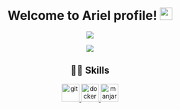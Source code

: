 <h1 align="center">
  Welcome to Ariel profile!
  <img src="https://media.giphy.com/media/hvRJCLFzcasrR4ia7z/giphy.gif" width="28">
</h1>

	
<p align="center">
  <a href="https://github.com/anuraghazra/convoychat">
    <img src="https://github-readme-stats.vercel.app/api/top-langs/?username=josethariel&theme=radical&layout=compact"/>
  </a>
</p>

<p align="center">
  <a href="https://github.com/anuraghazra/github-readme-stats">
    <img src="https://github-readme-stats.vercel.app/api?username=josethariel&show_icons=true&theme=radical"/>
  </a>
</p>  

<h2 align="center">👩‍💻 Skills</h2>
<p align="center">
	<a href="https://git-scm.com/"><img src="https://cdn.worldvectorlogo.com/logos/git-icon.svg" alt="git" width="40" height="40"/>
    	<a href="https://www.docker.com"><img src="https://img.icons8.com/color/452/docker.png" alt="docker" width="40" height="40"/>
    	<a href="https://manjaro.org/"><img src="https://upload.wikimedia.org/wikipedia/commons/thumb/3/3e/Manjaro-logo.svg/2048px-Manjaro-logo.svg.png" alt="manjaro"     width="40" height="40"/>
</p>
